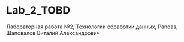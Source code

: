 # Lab_2_TOBD
Лабораторная работа №2, Технологии обработки данных, Pandas,
Шаповалов Виталий Александрович
